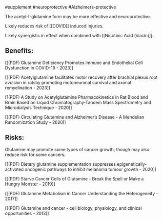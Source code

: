 #supplement #neuroprotective #Alzheimers-protective

The acetyl-l-glutamine form may be more effective and neuroprotective. 

Likely reduces risk of [[COVID]] induced injuries.

Likely synergistic in effect when combined with [[Nicotinic Acid (niacin)]].

## Benefits:

[[(PDF) Glutamine Deficiency Promotes Immune and Endothelial Cell Dysfunction in COVID-19 - 2023]]

[[(PDF) Acetylglutamine facilitates motor recovery after brachial plexus root avulsion in ratsby promoting motoneuronal survival and axonal remyelination - 2023]]

[[(PDF) A Study on Acetylglutamine Pharmacokinetics in Rat Blood and Brain Based on Liquid Chromatography-Tandem Mass Spectrometry and Microdialysis Technique - 2020]]

[[(PDF) Circulating Glutamine and Alzheimer’s Disease - A Mendelian Randomization Study - 2020]]

## Risks:

Glutamine may promote some types of cancer growth, though may also reduce risk for some cancers. 

[[(PDF) Dietary glutamine supplementation suppresses epigenetically-activated oncogenic pathways to inhibit melanoma tumour growth - 2020]]

[[(PDF) Starve Cancer Cells of Glutamine - Break the Spell or Make a Hungry Monster  - 2019]]

[[(PDF) Glutamine Metabolism in Cancer  Understanding the Heterogeneity - 2017]]

[[(PDF) Glutamine and cancer - cell biology, physiology, and clinical opportunities - 2013]]
